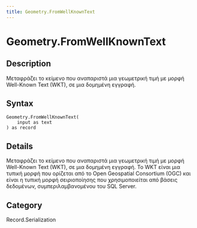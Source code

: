 ```yaml
---
title: Geometry.FromWellKnownText
---
```


# Geometry.FromWellKnownText


## Description

Μεταφράζει το κείμενο που αναπαριστά μια γεωμετρική τιμή με μορφή Well-Known Text (WKT), σε μια δομημένη εγγραφή.


## Syntax

```powerquery
Geometry.FromWellKnownText(
    input as text
) as record
```


## Details

Μεταφράζει το κείμενο που αναπαριστά μια γεωμετρική τιμή με μορφή Well-Known Text (WKT), σε μια δομημένη εγγραφή. Το WKT είναι μια τυπική μορφή που ορίζεται από το Open Geospatial Consortium (OGC) και είναι η τυπική μορφή σειριοποίησης που χρησιμοποιείται από βάσεις δεδομένων, συμπεριλαμβανομένου του SQL Server.



## Category
Record.Serialization
